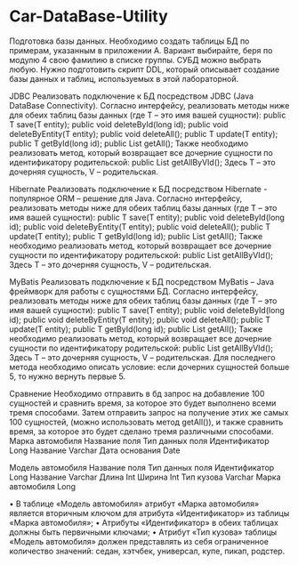 # Car-DataBase-Utility
Подготовка базы данных.
Необходимо создать таблицы БД по примерам, указанным в приложении А. Вариант выбирайте, беря по модулю 4 свою фамилию в списке группы. 
СУБД можно выбрать любую.
Нужно подготовить скрипт DDL, который описывает создание базы данных и таблиц, используемых в этой лабораторной.

JDBC
Реализовать подключение к БД посредством JDBC (Java DataBase Connectivity). 
Согласно интерфейсу, реализовать методы ниже для обеих таблиц базы данных (где T – это имя вашей сущности): 
public T save(T entity);
public void deleteById(long id);
public void deleteByEntity(T entity);
public void deleteAll();
public T update(T entity);
public T getById(long id);
public List<T> getAll();
Также необходимо реализовать метод, который возвращает все дочерние сущности по идентификатору родительской:
public List<T> getAllByVId();		Здесь T – это дочерняя сущность, V – родительская.

Hibernate
Реализовать подключение к БД посредством Hibernate - популярное ORM – решение для Java. 
Согласно интерфейсу, реализовать методы ниже для обеих таблиц базы данных (где T – это имя вашей сущности): 
public T save(T entity);
public void deleteById(long id);
public void deleteByEntity(T entity);
public void deleteAll();
public T update(T entity);
public T getById(long id);
public List<T> getAll();
Также необходимо реализовать метод, который возвращает все дочерние сущности по идентификатору родительской:
public List<T> getAllByVId();		Здесь T – это дочерняя сущность, V – родительская.

MyBatis
Реализовать подключение к БД посредством MyBatis – Java фреймворк для работы с сущностями БД. 
Согласно интерфейсу, реализовать методы ниже для обеих таблиц базы данных (где T – это имя вашей сущности): 
public T save(T entity);
public void deleteById(long id);
public void deleteByEntity(T entity);
public void deleteAll();
public T update(T entity);
public T getById(long id);
public List<T> getAll();
Также необходимо реализовать метод, который возвращает все дочерние сущности по идентификатору родительской:
public List<T> getAllByVId();		Здесь T – это дочерняя сущность, V – родительская.
Для последнего метода необходимо описать условие: если дочерних сущностей больше 5, то нужно вернуть первые 5.

Сравнение
Необходимо отправить в бд запрос на добавление 100 сущностей и сравнить время, за которое это будет выполнено всеми тремя способами. Затем отправить запрос на получение этих же самых 100 сущностей, (можно использовать метод getAll()), и также сравнить время, за которое это будет сделано тремя различными способами.
Марка автомобиля 
Название поля	Тип данных поля
Идентификатор	Long
Название	Varchar
Дата основания	Date

Модель автомобиля
Название поля	Тип данных поля
Идентификатор	Long
Название	Varchar
Длина	Int
Ширина	Int
Тип кузова	Varchar
Марка автомобиля	Long
 

•	В таблице «Модель автомобиля» атрибут «Марка автомобиля» является вторичным ключом для атрибута «Идентификатор» из таблицы «Марка автомобиля»;
•	Атрибуты «Идентификатор» в обеих таблицах должны быть первичными ключами;
•	Атрибут «Тип кузова» таблицы «Модель автомобиля» должен представлять из себя ограниченное количество значений: седан, хэтчбек, универсал, купе, пикап, родстер.
